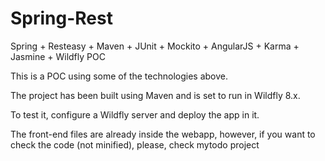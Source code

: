 # Spring-Rest
Spring + Resteasy + Maven + JUnit + Mockito + AngularJS + Karma + Jasmine + Wildfly POC 

This is a POC using some of the technologies above.

The project has been built using Maven and is set to run in Wildfly 8.x.

To test it, configure a Wildfly server and deploy the app in it.

The front-end files are already inside the webapp, however, if you want to check the code (not minified), please, check mytodo project
